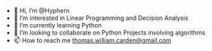 - 👋 Hi, I’m @Hyphern
- 👀 I’m interested in Linear Programming and Decision Analysis
- 🌱 I’m currently learning Python
- 💞️ I’m looking to collaborate on Python Projects involving algorithms
- 📫 How to reach me thomas.william.carden@gmail.com
